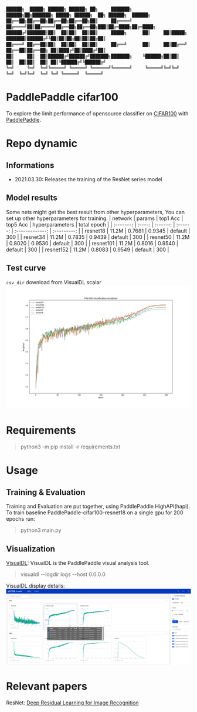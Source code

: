 ```
██████╗  █████╗ ██████╗ ██████╗ ██╗     ███████╗     ██████╗██╗███████╗ █████╗ ██████╗  ██╗ ██████╗  ██████╗ 
██╔══██╗██╔══██╗██╔══██╗██╔══██╗██║     ██╔════╝    ██╔════╝██║██╔════╝██╔══██╗██╔══██╗███║██╔═████╗██╔═████╗
██████╔╝███████║██║  ██║██║  ██║██║     █████╗      ██║     ██║█████╗  ███████║██████╔╝╚██║██║██╔██║██║██╔██║
██╔═══╝ ██╔══██║██║  ██║██║  ██║██║     ██╔══╝      ██║     ██║██╔══╝  ██╔══██║██╔══██╗ ██║████╔╝██║████╔╝██║
██║     ██║  ██║██████╔╝██████╔╝███████╗███████╗    ╚██████╗██║██║     ██║  ██║██║  ██║ ██║╚██████╔╝╚██████╔╝
╚═╝     ╚═╝  ╚═╝╚═════╝ ╚═════╝ ╚══════╝╚══════╝     ╚═════╝╚═╝╚═╝     ╚═╝  ╚═╝╚═╝  ╚═╝ ╚═╝ ╚═════╝  ╚═════╝                                                    
```
# PaddlePaddle cifar100
To explore the limit performance of opensource classifier on [CIFAR100](https://www.cs.toronto.edu/~kriz/cifar.html) with [PaddlePaddle](https://github.com/PaddlePaddle/Paddle).

# Repo dynamic
## Informations
- 2021.03.30: Releases the training of the ResNet series model

## Model results
Some nets might get the best result from other hyperparameters, You can set up other hyperparameters for training.
|  network  | params | top1 Acc | top5 Acc | hyperparameters | total epoch |
| :-------: | :----: | :------: | :------: | :-------------: | :---------: |
| resnet18 |  11.2M  |  0.7681   |  0.9345   |   default  |     300     |
| resnet34 |  11.2M  |  0.7835   |  0.9439  |   default  |     300     |
| resnet50 |  11.2M  |  0.8020   |  0.9530  |   default  |     300     |
| resnet101 |  11.2M  |  0.8016   |  0.9540  |   default  |     300     |
| resnet152 |  11.2M  |  0.8083   |  0.9549  |   default  |     300     |
## Test curve
`csv_dir` download from VisualDL scalar
![Test curve](.github/acc_top1_curve.png)
# Requirements
> python3 -m pip install -r requirements.txt

# Usage
## Training & Evaluation
Training and Evaluation are put together, using PaddlePaddle HighAPI(hapi). To train baseline PaddlePaddle-cifar100-resnet18 on a single gpu for 200 epochs run:
> python3 main.py

## Visualization
[VisualDL](https://www.paddlepaddle.org.cn/documentation/docs/zh/guides/03_VisualDL/visualdl.html#visualdl): VisualDL is the PaddlePaddle visual analysis tool.
> visualdl --logdir logs --host 0.0.0.0

VisualDL display details:
![visuadlpage](.github/visualdl.png)
# Relevant papers
ResNet: [Deep Residual Learning for Image Recognition](https://arxiv.org/abs/1512.03385v1)